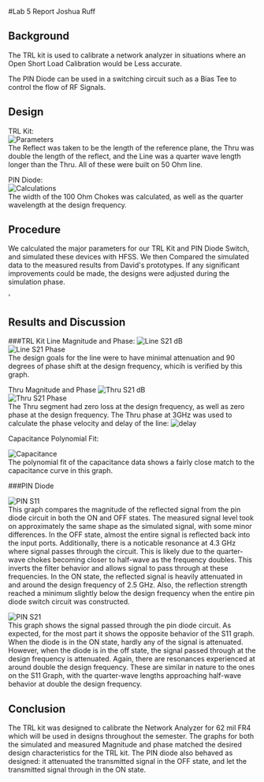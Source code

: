 #Lab 5 Report
Joshua Ruff

## Background
The TRL kit is used to calibrate a network analyzer in situations where an Open Short Load Calibration would be Less accurate. 

The PIN Diode can be used in a switching circuit such as a Bias Tee to control the flow of RF Signals. 
## Design
TRL Kit: <br>
![Parameters](https://github.com/CourseReps/ECEN452-Spring2016/blob/master/Students/joshruff/Lab5/TRL_Data/TRL_Calcs.png)<br>
The Reflect was taken to be the length of the reference plane, the Thru was double the length of the reflect, and the Line was a quarter wave length longer than the Thru. All of these were built on 50 Ohm line. 

PIN Diode: <br>
![Calculations](https://github.com/CourseReps/ECEN452-Spring2016/blob/master/Students/joshruff/Lab5/PIN_Data/PIN_Calcs.png)<br>
The width of the 100 Ohm Chokes was calculated, as well as the quarter wavelength at the design frequency. 

## Procedure
We calculated the major parameters for our TRL Kit and PIN Diode Switch, and simulated these devices with HFSS. We then Compared the simulated data to the measured results from David's prototypes. If any significant improvements could be made, the designs were adjusted during the simulation phase. 

'
## Results and Discussion
###TRL Kit
Line Magnitude and Phase: 
![Line S21 dB](https://github.com/CourseReps/ECEN452-Spring2016/blob/master/Students/joshruff/Lab5/TRL_Data/Line_S21_Magnitude.png) <br>
![Line S21 Phase](https://github.com/CourseReps/ECEN452-Spring2016/blob/master/Students/joshruff/Lab5/TRL_Data/Line_S21_Phase.png)<br>
The design goals for the line were to have minimal attenuation and 90 degrees of phase shift at the design frequency, whicih is verified by this graph. 


Thru Magnitude and Phase
![Thru S21 dB](https://github.com/CourseReps/ECEN452-Spring2016/blob/master/Students/joshruff/Lab5/TRL_Data/Thru_S21_dB.png)<br>
![Thru S21 Phase](https://github.com/CourseReps/ECEN452-Spring2016/blob/master/Students/joshruff/Lab5/TRL_Data/Thru_S21_Phase.png)<br>
The Thru segment had zero loss at the design frequency, as well as zero phase at the design frequency. 
The Thru phase at 3GHz was used to calculate the phase velocity and delay of the line: 
![delay](https://github.com/CourseReps/ECEN452-Spring2016/blob/master/Students/joshruff/Lab5/TRL_Data/Delay.png)<br>

Capacitance Polynomial Fit: 

![Capacitance](https://github.com/CourseReps/ECEN452-Spring2016/blob/master/Students/joshruff/Lab5/TRL_Data/Capacitance_Fit.png)<br>
The polynomial fit of the capacitance data shows a fairly close match to the capacitance curve in this graph. 

###PIN Diode 

![PIN S11](https://github.com/CourseReps/ECEN452-Spring2016/blob/master/Students/joshruff/Lab5/PIN_Data/PIN_Diode_S11.png)<br>
This graph compares the magnitude of the reflected signal from the pin diode circuit in both the ON and OFF states. The measured signal level took on approximately the same shape as the simulated signal, with some minor differences. In the OFF state, almost the entire signal is reflected back into the input ports. Additionally, there is a noticable resonance at 4.3 GHz where signal passes through the circuit. This is likely due to the quarter-wave chokes becoming closer to half-wave as the frequency doubles. This inverts the filter behavior and allows signal to pass through at these frequencies. In the ON state, the reflected signal is heavily attenuated in and around the design frequency of 2.5 GHz. Also, the reflection strength reached a minimum slightly below the design frequency when the entire pin diode switch circuit was constructed.  


![PIN S21](https://github.com/CourseReps/ECEN452-Spring2016/blob/master/Students/joshruff/Lab5/PIN_Data/PIN_Diode_S21.png)<br>
This graph shows the signal passed through the pin diode circuit. As expected, for the most part it shows the opposite behavior of the S11 graph. When the diode is in the ON state, hardly any of the signal is attenuated. However, when the diode is in the off state, the signal passed through at the design frequency is attenuated. Again, there are resonances experienced at around double the design frequency. These are similar in nature to the ones on the S11 Graph, with the quarter-wave lengths approaching half-wave behavior at double the design frequency. 


## Conclusion
The TRL kit was designed to calibrate the Network Analyzer for 62 mil FR4 which will be used in designs throughout the semester. The graphs for both the simulated and measured Magnitude and phase matched the desired design characteristics for the TRL kit. The PIN diode also behaved as designed: it attenuated the transmitted signal in the OFF state, and let the transmitted signal through in the ON state. 

